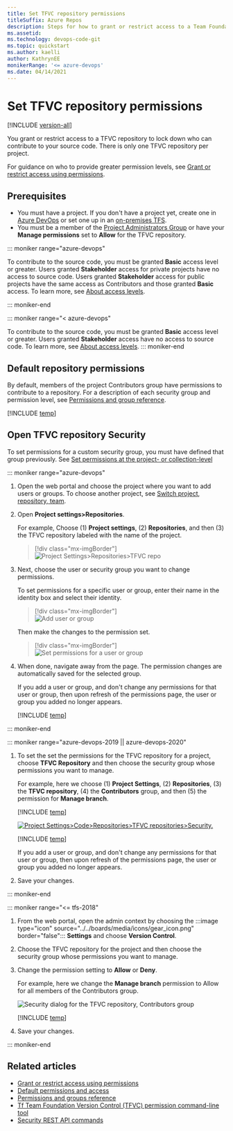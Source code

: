 ```yaml
---
title: Set TFVC repository permissions
titleSuffix: Azure Repos
description: Steps for how to grant or restrict access to a Team Foundation Version Control repository feature or function
ms.assetid:  
ms.technology: devops-code-git 
ms.topic: quickstart
ms.author: kaelli
author: KathrynEE
monikerRange: '<= azure-devops'
ms.date: 04/14/2021
---
```



# Set TFVC repository permissions 

[!INCLUDE [version-all](../../includes/version-all.md)]


You grant or restrict access to a TFVC repository to lock down who can contribute to your source code. There is only one TFVC repository per project.   

For guidance on who to provide greater permission levels, see [Grant or restrict access using permissions](../../organizations/security/restrict-access.md).

## Prerequisites

* You must have a project. If you don't have a project yet, create one in [Azure DevOps](../../user-guide/sign-up-invite-teammates.md) or set one up in an [on-premises TFS](../../organizations/projects/create-project.md).
* You must be a member of the [Project Administrators Group](../../organizations/security/set-project-collection-level-permissions.md) or have your **Manage permissions** set to **Allow** for the TFVC repository.  

::: moniker range="azure-devops"

To contribute to the source code, you must be granted **Basic** access level or greater. Users granted **Stakeholder** access for private projects have no access to source code. Users granted **Stakeholder** access for public projects have the same access as Contributors and those granted **Basic** access. To learn more, see [About access levels](../../organizations/security/access-levels.md).

::: moniker-end

::: moniker range="< azure-devops"

To contribute to the source code, you must be granted **Basic** access level or greater. Users granted **Stakeholder** access have no access to source code. To learn more, see [About access levels](../../organizations/security/access-levels.md).
::: moniker-end 



## Default repository permissions  

By default, members of the project Contributors group have permissions to contribute to a repository. For a description of each security group and permission level, see [Permissions and group reference](../../organizations/security/permissions.md).  
 

[!INCLUDE [temp](../../organizations/security/includes/code-tfvc.md)]

 

<a id="tfvc-repository">  </a>

## Open TFVC repository Security

To set permissions for a custom security group, you must have defined that group previously. See [Set permissions at the project- or collection-level](../../organizations/security/set-project-collection-level-permissions.md#project-level)

::: moniker range="azure-devops"

1. Open the web portal and choose the project where you want to add users or groups. To choose another project, see [Switch project, repository, team](../../project/navigation/go-to-project-repo.md).

2. Open **Project settings>Repositories**.  

	For example, Choose (1) **Project settings**, (2) **Repositories**, and then (3) the TFVC repository labeled with the name of the project.

	> [!div class="mx-imgBorder"]  
	> ![Project Settings>Repositories>TFVC repo](media/tfvc-permissions/open-tfvc-repositories-security-s185.png)

1. Next, choose the user or security group you want to change permissions. 

	To set permissions for a specific user or group, enter their name in the identity box and select their identity. 

	> [!div class="mx-imgBorder"]  
	> ![Add user or group](media/tfvc-permissions/add-user-group.png)  

	Then make the changes to the permission set. 

	> [!div class="mx-imgBorder"]  
	> ![Set permissions for a user or group](media/tfvc-permissions/set-tfvc-permissions.png)  

1. When done, navigate away from the page. The permission changes are automatically saved for the selected group. 

	If you add a user or group, and don't change any permissions for that user or group, then upon refresh of the permissions page, the user or group you added no longer appears.

	[!INCLUDE [temp](../../includes/ability-to-find-user-once-added.md)]

::: moniker-end    


::: moniker range="azure-devops-2019 || azure-devops-2020"

1. To set the set the permissions for the TFVC repository for a project, choose **TFVC Repository** and then choose the security group whose permissions you want to manage.

	For example, here we choose (1) **Project Settings**, (2) **Repositories**, (3) the **TFVC repository**, (4) the **Contributors** group, and then (5) the permission for **Manage branch**.

	[!INCLUDE [temp](../../includes/lightbox-image.md)] 

	[![Project Settings>Code>Repositories>TFVC repositories>Security.](media/tfvc-permissions/open-tfvc-repository-security-vert-reduced.png)](media/tfvc-permissions/open-tfvc-repository-security-vert.png#lightbox) 

	[!INCLUDE [temp](../../includes/ability-to-find-user-once-added.md)]

	If you add a user or group, and don't change any permissions for that user or group, then upon refresh of the permissions page, the user or group you added no longer appears.

1. Save your changes.  

::: moniker-end    

::: moniker range="<= tfs-2018"

1. From the web portal, open the admin context by choosing the :::image type="icon" source="../../boards/media/icons/gear_icon.png" border="false"::: **Settings** and choose **Version Control**.

1. Choose the TFVC repository for the project and then choose the security group whose permissions you want to manage.   

2. Change the permission setting to **Allow** or **Deny**. 

	For example, here we change the **Manage branch** permission to Allow for all members of the Contributors group. 

	![Security dialog for the TFVC repository, Contributors group](media/tfvc-permissions/set-repo-tfvc-permissions.png)  

	[!INCLUDE [temp](../../includes/ability-to-find-user-once-added.md)]

3. Save your changes. 

::: moniker-end


## Related articles

- [Grant or restrict access using permissions](../../organizations/security/restrict-access.md)
- [Default permissions and access](../../organizations/security/permissions-access.md) 
- [Permissions and groups reference](../../organizations/security/permissions.md)  
- [Tf Team Foundation Version Control (TFVC) permission command-line tool](permission-command.md)  
- [Security REST API commands](/rest/api/azure/devops/security/)

